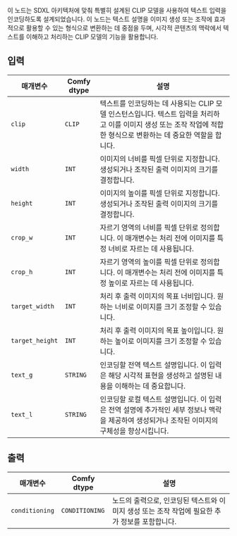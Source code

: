 이 노드는 SDXL 아키텍처에 맞춰 특별히 설계된 CLIP 모델을 사용하여 텍스트 입력을 인코딩하도록 설계되었습니다. 이 노드는 텍스트 설명을 이미지 생성 또는 조작에 효과적으로 활용할 수 있는 형식으로 변환하는 데 중점을 두며, 시각적 콘텐츠의 맥락에서 텍스트를 이해하고 처리하는 CLIP 모델의 기능을 활용합니다.

## 입력

| 매개변수 | Comfy dtype | 설명 |
| --- | --- | --- |
| `clip` | `CLIP` | 텍스트를 인코딩하는 데 사용되는 CLIP 모델 인스턴스입니다. 텍스트 입력을 처리하고 이를 이미지 생성 또는 조작 작업에 적합한 형식으로 변환하는 데 중요한 역할을 합니다. |
| `width` | `INT` | 이미지의 너비를 픽셀 단위로 지정합니다. 생성되거나 조작된 출력 이미지의 크기를 결정합니다. |
| `height` | `INT` | 이미지의 높이를 픽셀 단위로 지정합니다. 생성되거나 조작된 출력 이미지의 크기를 결정합니다. |
| `crop_w` | `INT` | 자르기 영역의 너비를 픽셀 단위로 정의합니다. 이 매개변수는 처리 전에 이미지를 특정 너비로 자르는 데 사용됩니다. |
| `crop_h` | `INT` | 자르기 영역의 높이를 픽셀 단위로 정의합니다. 이 매개변수는 처리 전에 이미지를 특정 높이로 자르는 데 사용됩니다. |
| `target_width` | `INT` | 처리 후 출력 이미지의 목표 너비입니다. 원하는 너비로 이미지를 크기 조정할 수 있습니다. |
| `target_height` | `INT` | 처리 후 출력 이미지의 목표 높이입니다. 원하는 높이로 이미지를 크기 조정할 수 있습니다. |
| `text_g` | `STRING` | 인코딩할 전역 텍스트 설명입니다. 이 입력은 해당 시각적 표현을 생성하고 설명된 내용을 이해하는 데 중요합니다. |
| `text_l` | `STRING` | 인코딩할 로컬 텍스트 설명입니다. 이 입력은 전역 설명에 추가적인 세부 정보나 맥락을 제공하여 생성되거나 조작된 이미지의 구체성을 향상시킵니다. |

## 출력

| 매개변수 | Comfy dtype | 설명 |
| --- | --- | --- |
| `conditioning` | `CONDITIONING` | 노드의 출력으로, 인코딩된 텍스트와 이미지 생성 또는 조작 작업에 필요한 추가 정보를 포함합니다. |
